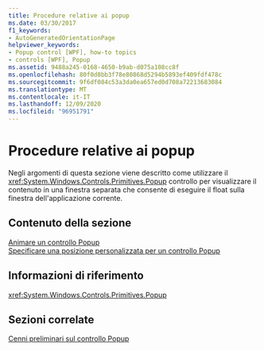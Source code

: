 ```yaml
---
title: Procedure relative ai popup
ms.date: 03/30/2017
f1_keywords:
- AutoGeneratedOrientationPage
helpviewer_keywords:
- Popup control [WPF], how-to topics
- controls [WPF], Popup
ms.assetid: 9488a245-0168-4650-b9ab-d075a108cc8f
ms.openlocfilehash: 80f0d8bb3f78e80868d5294b5893ef409fdf478c
ms.sourcegitcommit: 9f6df084c53a3da0ea657ed0d708a72213683084
ms.translationtype: MT
ms.contentlocale: it-IT
ms.lasthandoff: 12/09/2020
ms.locfileid: "96951791"
---
```

# <a name="popup-how-to-topics"></a>Procedure relative ai popup
Negli argomenti di questa sezione viene descritto come utilizzare il <xref:System.Windows.Controls.Primitives.Popup> controllo per visualizzare il contenuto in una finestra separata che consente di eseguire il float sulla finestra dell'applicazione corrente.  
  
## <a name="in-this-section"></a>Contenuto della sezione  
 [Animare un controllo Popup](how-to-animate-a-popup.md)  
 [Specificare una posizione personalizzata per un controllo Popup](how-to-specify-a-custom-popup-position.md)  
  
## <a name="reference"></a>Informazioni di riferimento  
 <xref:System.Windows.Controls.Primitives.Popup>  
  
## <a name="related-sections"></a>Sezioni correlate  
 [Cenni preliminari sul controllo Popup](popup-overview.md)
